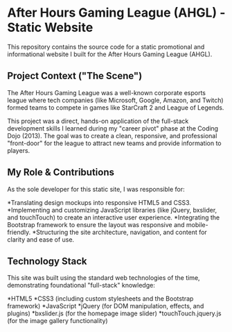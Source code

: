 # After Hours Gaming League (AHGL) - Static Website

This repository contains the source code for a static promotional and informational website I built for the After Hours Gaming League (AHGL).

## Project Context ("The Scene")

The After Hours Gaming League was a well-known corporate esports league where tech companies (like Microsoft, Google, Amazon, and Twitch) formed teams to compete in games like StarCraft 2 and League of Legends.

This project was a direct, hands-on application of the full-stack development skills I learned during my "career pivot" phase at the Coding Dojo (2013). The goal was to create a clean, responsive, and professional "front-door" for the league to attract new teams and provide information to players.

## My Role & Contributions

As the sole developer for this static site, I was responsible for:

*Translating design mockups into responsive HTML5 and CSS3.
*Implementing and customizing JavaScript libraries (like jQuery, bxslider, and touchTouch) to create an interactive user experience.
*Integrating the Bootstrap framework to ensure the layout was responsive and mobile-friendly.
*Structuring the site architecture, navigation, and content for clarity and ease of use.

## Technology Stack

This site was built using the standard web technologies of the time, demonstrating foundational "full-stack" knowledge:

*HTML5
*CSS3 (including custom stylesheets and the Bootstrap framework)
*JavaScript
*jQuery (for DOM manipulation, effects, and plugins)
*bxslider.js (for the homepage image slider)
*touchTouch.jquery.js (for the image gallery functionality)
